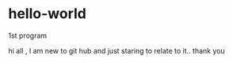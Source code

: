 # hello-world
1st program

hi all ,
I am new to git hub and just staring to relate to it..
thank you

